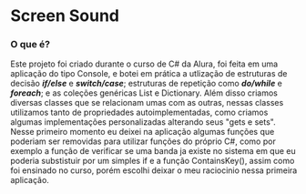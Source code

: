 # Screen Sound

### O que é?
Este projeto foi criado durante o curso de C# da Alura, foi feita em uma aplicação do tipo Console, e botei em prática a utlização de estruturas de decisão ***if/else*** e ***switch/case***; estruturas de repetição como ***do/while*** e ***foreach***; e as coleções genéricas List e Dictionary. Além disso criamos diversas classes que se relacionam umas com as outras, nessas classes utilizamos tanto de propriedades autoimplementadas, como criamos algumas implementações personalizadas alterando seus "gets e sets". 
Nesse primeiro momento eu deixei na aplicação algumas funções que poderiam ser removidas para utilizar funções do próprio C#, como por exemplo a função de verificar se uma banda ja existe no sistema em que eu poderia substistuir por um simples if e a função ContainsKey(), assim como foi ensinado no curso, porém escolhi deixar o meu raciocinio nessa primeira aplicação.
